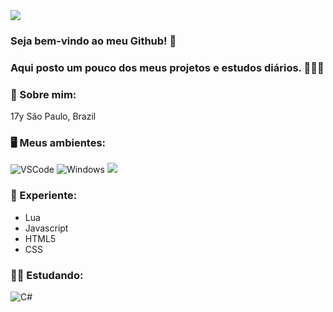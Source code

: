 <img src="https://i.imgur.com/oaoDBM5.jpg">

### Seja bem-vindo ao meu Github! 👋 
### Aqui posto um pouco dos meus projetos e estudos diários. 👨‍🎓📝

### 📖 Sobre mim:
17y
São Paulo, Brazil
</details>

### 🖥 Meus ambientes:
![VSCode](https://img.shields.io/badge/-VSCode-0085D1?style=flat-square&logo=visual-studio-code&logoColor=white)
![Windows](https://img.shields.io/badge/-Windows-00ADEF?style=flat-square&logo=windows&logoColor=white)
<img src="https://img.shields.io/badge/discord-%237289DA.svg?&style=for-the-badge&logo=discord&logoColor=white" />

### 🧐 Experiente:
 - Lua
 - Javascript
 - HTML5
 - CSS

### 👨‍🎓 Estudando:
![C#](https://img.shields.io/badge/C%23-239120?style=for-the-badge&logo=c-sharp&logoColor=white)
